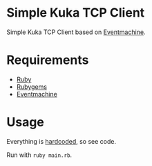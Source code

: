 # Simple Kuka TCP Client

Simple Kuka TCP Client based on [Eventmachine].  

# Requirements

* [Ruby]
* [Rubygems]
* [Eventmachine]

# Usage

Everything is [hardcoded], so see code.  

Run with `ruby main.rb`.  

[Ruby]: https://www.ruby-lang.org "Ruby"
[Rubygems]: https://rubygems.org/pages/download "Rubygems"
[Eventmachine]: https://github.com/eventmachine/eventmachine "Eventmachine"
[hardcoded]: https://en.wikipedia.org/wiki/Hard_coding "Don't do it anymore"
